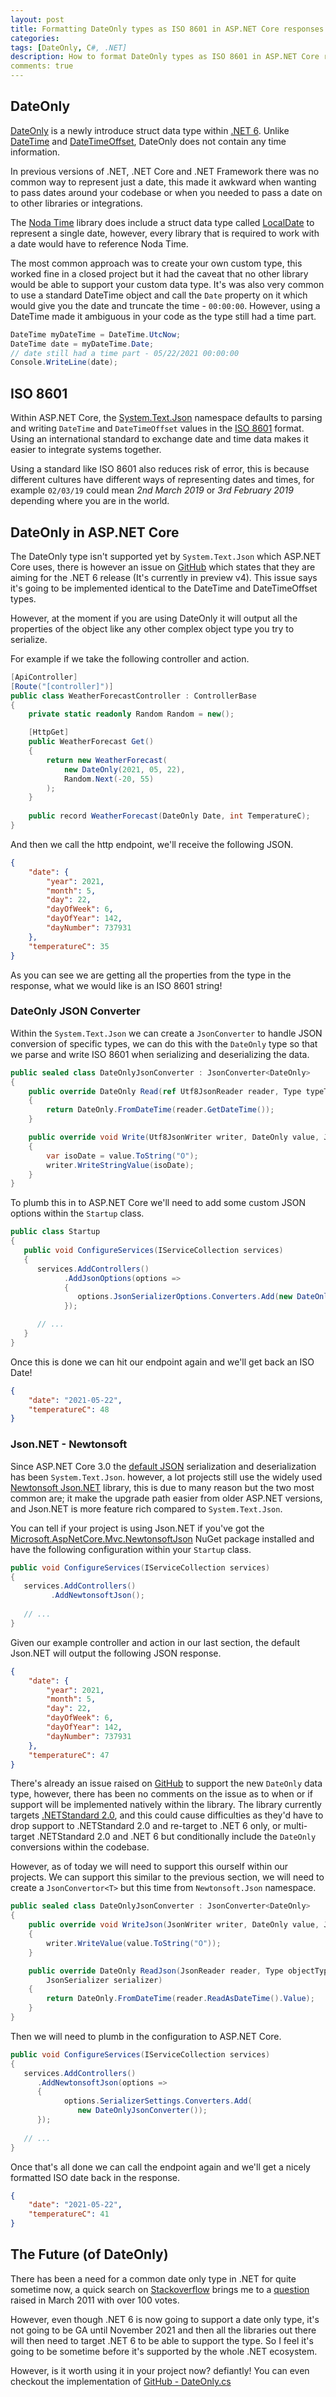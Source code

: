 ```yaml
---
layout: post
title: Formatting DateOnly types as ISO 8601 in ASP.NET Core responses
categories:
tags: [DateOnly, C#, .NET]
description: How to format DateOnly types as ISO 8601 in ASP.NET Core responses
comments: true
---
```


## DateOnly

[DateOnly](https://github.com/dotnet/runtime/issues/49036) is a newly introduce struct data type within [.NET 6](https://dotnet.microsoft.com/download/dotnet/6.0). Unlike [DateTime](https://docs.microsoft.com/en-us/dotnet/api/system.datetime) and [DateTimeOffset](https://docs.microsoft.com/en-us/dotnet/api/system.datetimeoffset), DateOnly does not contain any time information.

In previous versions of .NET, .NET Core and .NET Framework there was no common way to represent just a date, this made it awkward when wanting to pass dates around your codebase or when you needed to pass a date on to other libraries or integrations.

The [Noda Time](https://nodatime.org/) library does include a struct data type called [LocalDate](https://nodatime.org/2.2.x/api/NodaTime.LocalDate.html) to represent a single date, however, every library that is required to work with a date would have to reference Noda Time.

The most common approach was to create your own custom type, this worked fine in a closed project but it had the caveat that no other library would be able to support your custom data type. It's was also very common to use a standard DateTime object and call the `Date` property on it which would give you the date and truncate the time - `00:00:00`. However, using a DateTime made it ambiguous in your code as the type still had a time part.

```csharp
DateTime myDateTime = DateTime.UtcNow; 
DateTime date = myDateTime.Date;
// date still had a time part - 05/22/2021 00:00:00
Console.WriteLine(date);
```

## ISO 8601

Within ASP.NET Core, the [System.Text.Json](https://docs.microsoft.com/en-us/dotnet/api/system.text.json?view=net-5.0) namespace defaults to parsing and writing `DateTime` and `DateTimeOffset` values in the [ISO 8601](https://en.wikipedia.org/wiki/ISO_8601) format. Using an international standard to exchange date and time data makes it easier to integrate systems together.

Using a standard like ISO 8601 also reduces risk of error, this is because different cultures have different ways of representing dates and times, for example `02/03/19` could mean _2nd March 2019_ or _3rd February 2019_ depending where you are in the world.

## DateOnly in ASP.NET Core

The DateOnly type isn't supported yet by `System.Text.Json` which ASP.NET Core uses, there is however an issue on [GitHub](https://github.com/dotnet/runtime/issues/51302) which states that they are aiming for the .NET 6 release (It's currently in preview v4). This issue says it's going to be implemented identical to the DateTime and DateTimeOffset types.

However, at the moment if you are using DateOnly it will output all the properties of the object like any other complex object type you try to serialize.

For example if we take the following controller and action.

```csharp
[ApiController]
[Route("[controller]")]
public class WeatherForecastController : ControllerBase
{
    private static readonly Random Random = new();

    [HttpGet]
    public WeatherForecast Get()
    {
        return new WeatherForecast(
            new DateOnly(2021, 05, 22),
            Random.Next(-20, 55)
        );
    }
    
    public record WeatherForecast(DateOnly Date, int TemperatureC);
}
```

And then we call the http endpoint, we'll receive the following JSON.

```json
{
    "date": {
        "year": 2021,
        "month": 5,
        "day": 22,
        "dayOfWeek": 6,
        "dayOfYear": 142,
        "dayNumber": 737931
    },
    "temperatureC": 35
}
```

As you can see we are getting all the properties from the type in the response, what we would like is an ISO 8601 string!

### DateOnly JSON Converter

Within the `System.Text.Json` we can create a `JsonConverter` to handle JSON conversion of specific types, we can do this with the `DateOnly` type so that we parse and write ISO 8601 when serializing and deserializing the data.

```csharp
public sealed class DateOnlyJsonConverter : JsonConverter<DateOnly>
{
    public override DateOnly Read(ref Utf8JsonReader reader, Type typeToConvert, JsonSerializerOptions options)
    {
        return DateOnly.FromDateTime(reader.GetDateTime());
    }

    public override void Write(Utf8JsonWriter writer, DateOnly value, JsonSerializerOptions options)
    {
        var isoDate = value.ToString("O");
        writer.WriteStringValue(isoDate);
    }
}
```

To plumb this in to ASP.NET Core we'll need to add some custom JSON options within the `Startup` class.

```csharp
public class Startup
{
   public void ConfigureServices(IServiceCollection services)
   {
      services.AddControllers()
            .AddJsonOptions(options =>
            {
               options.JsonSerializerOptions.Converters.Add(new DateOnlyJsonConverter());
            });

      // ...
   }
}
```

Once this is done we can hit our endpoint again and we'll get back an ISO Date!

```json
{
    "date": "2021-05-22",
    "temperatureC": 48
}
```

### Json.NET - Newtonsoft

Since ASP.NET Core 3.0 the [default JSON](https://devblogs.microsoft.com/dotnet/try-the-new-system-text-json-apis/) serialization and deserialization has been `System.Text.Json`. however, a lot projects still use the widely used [Newtonsoft Json.NET](https://www.newtonsoft.com/json) library, this is due to many reason but the two most common are; it make the upgrade path easier from older ASP.NET versions, and Json.NET is more feature rich compared to `System.Text.Json`.

You can tell if your project is using Json.NET if you've got the [Microsoft.AspNetCore.Mvc.NewtonsoftJson](https://www.nuget.org/packages?q=Microsoft.AspNetCore.Mvc.NewtonsoftJson) NuGet package installed and have the following configuration within your `Startup` class.

```csharp
public void ConfigureServices(IServiceCollection services)
{
   services.AddControllers()
         .AddNewtonsoftJson();
   
   // ...
}
```

Given our example controller and action in our last section, the default Json.NET will output the following JSON response.

```json
{
    "date": {
        "year": 2021,
        "month": 5,
        "day": 22,
        "dayOfWeek": 6,
        "dayOfYear": 142,
        "dayNumber": 737931
    },
    "temperatureC": 47
}
```

There's already an issue raised on [GitHub](https://github.com/JamesNK/Newtonsoft.Json/issues/2521) to support the new `DateOnly` data type, however, there has been no comments on the issue as to when or if support will be implemented natively within the library. The library currently targets [.NETStandard 2.0](https://docs.microsoft.com/en-us/dotnet/standard/net-standard), and this could cause difficulties as they'd have to drop support to .NETStandard 2.0 and re-target to .NET 6 only, or multi-target .NETStandard 2.0 and .NET 6 but conditionally include the `DateOnly` conversions within the codebase.

However, as of today we will need to support this ourself within our projects. We can support this similar to the previous section, we will need to create a `JsonConvertor<T>` but this time from `Newtonsoft.Json` namespace.

```csharp
public sealed class DateOnlyJsonConverter : JsonConverter<DateOnly>
{
    public override void WriteJson(JsonWriter writer, DateOnly value, JsonSerializer serializer)
    {
        writer.WriteValue(value.ToString("O"));
    }

    public override DateOnly ReadJson(JsonReader reader, Type objectType, DateOnly existingValue, bool hasExistingValue,
        JsonSerializer serializer)
    {
        return DateOnly.FromDateTime(reader.ReadAsDateTime().Value);
    }
}
```

Then we will need to plumb in the configuration to ASP.NET Core.

```csharp
public void ConfigureServices(IServiceCollection services)
{
   services.AddControllers()
      .AddNewtonsoftJson(options =>
      {
            options.SerializerSettings.Converters.Add(
               new DateOnlyJsonConverter());
      });
   
   // ...
}
```

Once that's all done we can call the endpoint again and we'll get a nicely formatted ISO date back in the response.

```json
{
    "date": "2021-05-22",
    "temperatureC": 41
}
```

## The Future (of DateOnly)

There has been a need for a common date only type in .NET for quite sometime now, a quick search on [Stackoverflow](https://stackoverflow.com/questions/5314309/a-type-for-date-only-in-c-sharp-why-is-there-no-date-type/) brings me to a [question](https://stackoverflow.com/questions/5314309/a-type-for-date-only-in-c-sharp-why-is-there-no-date-type/) raised in March 2011 with over 100 votes.

However, even though .NET 6 is now going to support a date only type, it's not going to be GA until November 2021 and then all the libraries out there will then need to target .NET 6 to be able to support the type. So I feel it's going to be sometime before it's supported by the whole .NET ecosystem.

However, is it worth using it in your project now? defiantly! You can even checkout the implementation of [GitHub - DateOnly.cs](https://github.com/dotnet/runtime/blob/main/src/libraries/System.Private.CoreLib/src/System/DateOnly.cs)

